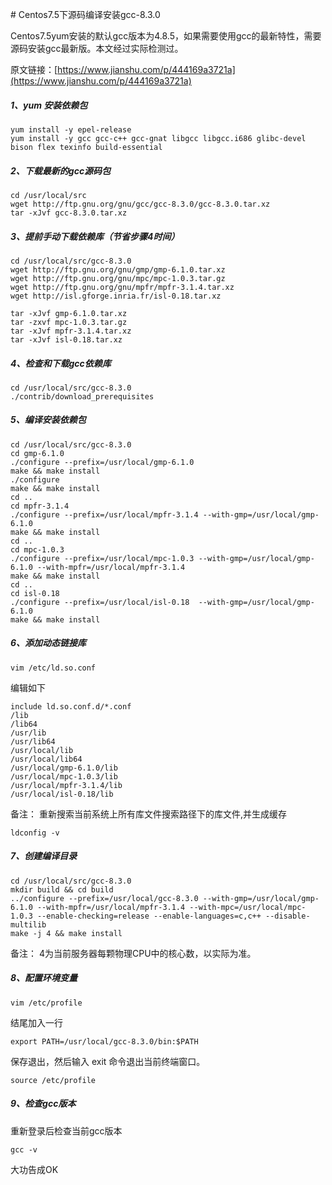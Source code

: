 ﻿﻿# Centos7.5下源码编译安装gcc-8.3.0

Centos7.5yum安装的默认gcc版本为4.8.5，如果需要使用gcc的最新特性，需要源码安装gcc最新版。本文经过实际检测过。

原文链接：[https://www.jianshu.com/p/444169a3721a](https://www.jianshu.com/p/444169a3721a)

##### 1、yum 安装依赖包

```
yum install -y epel-release
yum install -y gcc gcc-c++ gcc-gnat libgcc libgcc.i686 glibc-devel bison flex texinfo build-essential 
```

##### 2、下载最新的gcc源码包


```
cd /usr/local/src
wget http://ftp.gnu.org/gnu/gcc/gcc-8.3.0/gcc-8.3.0.tar.xz
tar -xJvf gcc-8.3.0.tar.xz
```

##### 3、提前手动下载依赖库（节省步骤4时间）

```
cd /usr/local/src/gcc-8.3.0
wget http://ftp.gnu.org/gnu/gmp/gmp-6.1.0.tar.xz
wget http://ftp.gnu.org/gnu/mpc/mpc-1.0.3.tar.gz
wget http://ftp.gnu.org/gnu/mpfr/mpfr-3.1.4.tar.xz
wget http://isl.gforge.inria.fr/isl-0.18.tar.xz

tar -xJvf gmp-6.1.0.tar.xz
tar -zxvf mpc-1.0.3.tar.gz
tar -xJvf mpfr-3.1.4.tar.xz
tar -xJvf isl-0.18.tar.xz
```

##### 4、检查和下载gcc依赖库

```
cd /usr/local/src/gcc-8.3.0
./contrib/download_prerequisites
```


##### 5、编译安装依赖包

```
cd /usr/local/src/gcc-8.3.0
cd gmp-6.1.0
./configure --prefix=/usr/local/gmp-6.1.0
make && make install
./configure
make && make install
cd ..
cd mpfr-3.1.4
./configure --prefix=/usr/local/mpfr-3.1.4 --with-gmp=/usr/local/gmp-6.1.0
make && make install
cd ..
cd mpc-1.0.3
./configure --prefix=/usr/local/mpc-1.0.3 --with-gmp=/usr/local/gmp-6.1.0 --with-mpfr=/usr/local/mpfr-3.1.4
make && make install
cd ..
cd isl-0.18
./configure --prefix=/usr/local/isl-0.18  --with-gmp=/usr/local/gmp-6.1.0
make && make install
```


##### 6、添加动态链接库

```
vim /etc/ld.so.conf
```

编辑如下

```
include ld.so.conf.d/*.conf
/lib
/lib64
/usr/lib
/usr/lib64
/usr/local/lib
/usr/local/lib64
/usr/local/gmp-6.1.0/lib
/usr/local/mpc-1.0.3/lib
/usr/local/mpfr-3.1.4/lib
/usr/local/isl-0.18/lib
```


备注： 重新搜索当前系统上所有库文件搜索路径下的库文件,并生成缓存

```
ldconfig -v 
```

##### 7、创建编译目录

```
cd /usr/local/src/gcc-8.3.0
mkdir build && cd build
../configure --prefix=/usr/local/gcc-8.3.0 --with-gmp=/usr/local/gmp-6.1.0 --with-mpfr=/usr/local/mpfr-3.1.4 --with-mpc=/usr/local/mpc-1.0.3 --enable-checking=release --enable-languages=c,c++ --disable-multilib
make -j 4 && make install
```
备注： 4为当前服务器每颗物理CPU中的核心数，以实际为准。

##### 8、配置环境变量

```
vim /etc/profile
```

结尾加入一行

```
export PATH=/usr/local/gcc-8.3.0/bin:$PATH
```

保存退出，然后输入 exit 命令退出当前终端窗口。

```
source /etc/profile
```

##### 9、检查gcc版本

重新登录后检查当前gcc版本

```
gcc -v
```

大功告成OK


